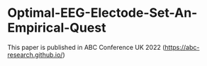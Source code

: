 # Optimal-EEG-Electode-Set-An-Empirical-Quest
This paper is published in ABC Conference UK 2022 (https://abc-research.github.io/)
